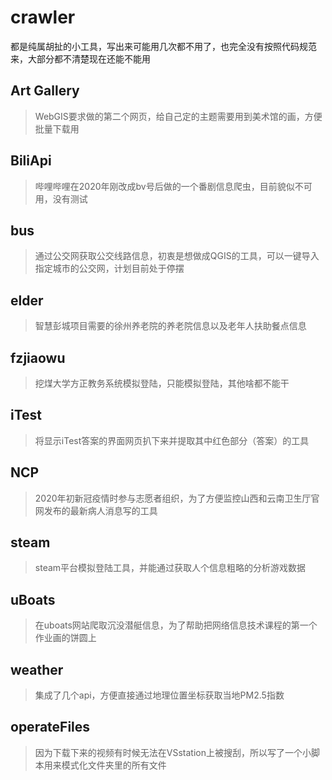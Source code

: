 # crawler
都是纯属胡扯的小工具，写出来可能用几次都不用了，也完全没有按照代码规范来，大部分都不清楚现在还能不能用
## Art Gallery
> WebGIS要求做的第二个网页，给自己定的主题需要用到美术馆的画，方便批量下载用
## BiliApi
> 哔哩哔哩在2020年刚改成bv号后做的一个番剧信息爬虫，目前貌似不可用，没有测试
## bus
> 通过公交网获取公交线路信息，初衷是想做成QGIS的工具，可以一键导入指定城市的公交网，计划目前处于停摆
## elder
> 智慧彭城项目需要的徐州养老院的养老院信息以及老年人扶助餐点信息
## fzjiaowu
> 挖煤大学方正教务系统模拟登陆，只能模拟登陆，其他啥都不能干
## iTest
> 将显示iTest答案的界面网页扒下来并提取其中红色部分（答案）的工具
## NCP
> 2020年初新冠疫情时参与志愿者组织，为了方便监控山西和云南卫生厅官网发布的最新病人消息写的工具
## steam
> steam平台模拟登陆工具，并能通过获取人个信息粗略的分析游戏数据
## uBoats
> 在uboats网站爬取沉没潜艇信息，为了帮助把网络信息技术课程的第一个作业画的饼圆上
## weather
> 集成了几个api，方便直接通过地理位置坐标获取当地PM2.5指数
## operateFiles
> 因为下载下来的视频有时候无法在VSstation上被搜刮，所以写了一个小脚本用来模式化文件夹里的所有文件
